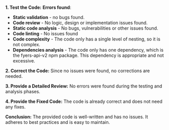 **1. Test the Code:**
**Errors found**:
* **Static validation** - no bugs found.
* **Code review** - No logic, design or implementation issues found.
* **Static code analysis** - No bugs, vulnerabilities or other issues found.
* **Code linting** - No issues found
* **Code complexity** - The code only has a single level of nesting, so it is not complex.
* **Dependencies analysis** - The code only has one dependency, which is the fyers-api-v2 npm package. This dependency is appropriate and not excessive.

**2. Correct the Code:**
Since no issues were found, no corrections are needed.

**3. Provide a Detailed Review:**
No errors were found during the testing and analysis phases.

**4. Provide the Fixed Code:**
The code is already correct and does not need any fixes.

**Conclusion:**
The provided code is well-written and has no issues. It adheres to best practices and is easy to maintain.